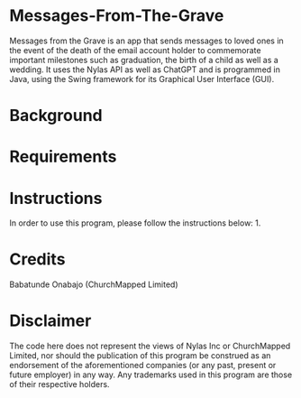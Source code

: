 # Messages-From-The-Grave
Messages from the Grave is an app that sends messages to loved ones in the event of the death of the email account holder to commemorate important milestones such as graduation, the birth of a child as well as a wedding. It uses the Nylas API as well as ChatGPT and is programmed in Java, using the Swing framework for its Graphical User Interface (GUI).

# Background

# Requirements

# Instructions
In order to use this program, please follow the instructions below:
1. 

# Credits
Babatunde Onabajo (ChurchMapped Limited)

# Disclaimer
The code here does not represent the views of Nylas Inc or ChurchMapped Limited, nor should the publication of this program be construed as an endorsement of the aforementioned companies (or any past, present or future employer) in any way. Any trademarks used in this program are those of their respective holders.  
